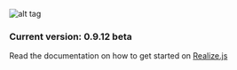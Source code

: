 ![alt tag](https://working-minds.github.io/realizejs/assets/img/content/realizejs.png)

### Current version: 0.9.12 beta

Read the documentation on how to get started on [Realize.js](https://working-minds.github.io/realizejs/en)
